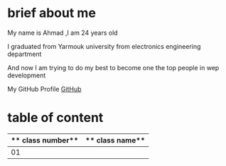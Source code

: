 # brief about me

My name is Ahmad ,I am 24 years old

I graduated from Yarmouk university from electronics engineering department

And now I am trying to do my best to become one the top people in wep development

My GitHub Profile [GitHub](https://github.com/ahmadalasaad)

# table of content 

** class number** | ** class name**
----------------- | ----------------
01 | 

